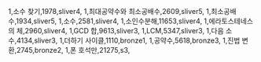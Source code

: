 1,소수 찾기,1978,sliver4,
1,최대공약수와 최소공배수,2609,sliver5,
1,최소공배수,1934,sliver5,
1,소수,2581,sliver4,
1,소인수분해,11653,sliver4,
1,에라토스테네스의 체,2960,sliver4,
1,GCD 합,9613,sliver3,
1,LCM,5347,sliver3,
1,다음 소수,4134,sliver3,
1,더하기 사이클,1110,bronze1,
1,공약수,5618,bronze3,
1,진법 변환,2745,bronze2,
1,폰 호석만,21275,s3,
